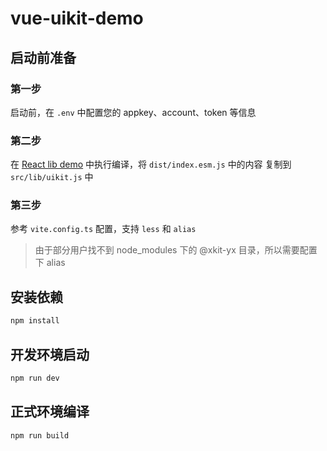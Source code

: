 # vue-uikit-demo

## 启动前准备

### 第一步
启动前，在 `.env` 中配置您的 appkey、account、token 等信息

### 第二步
在 [React lib demo](/react-lib-demo/README.md) 中执行编译，将 `dist/index.esm.js` 中的内容 复制到 `src/lib/uikit.js` 中

### 第三步
参考 `vite.config.ts` 配置，支持 `less` 和 `alias`

> 由于部分用户找不到 node_modules 下的 @xkit-yx 目录，所以需要配置下 alias

## 安装依赖

```sh
npm install
```

## 开发环境启动

```sh
npm run dev
```

## 正式环境编译

```sh
npm run build
```

